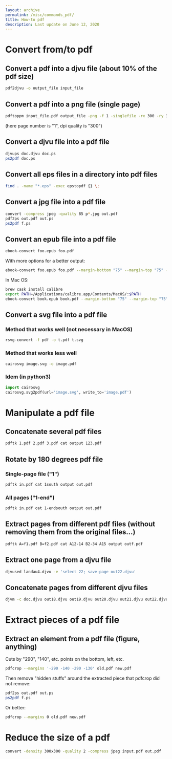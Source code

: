 ```yaml
---
layout: archive
permalink: /misc/commands_pdf/
title: How-to pdf
description: Last update on June 12, 2020
---
```



# Convert from/to pdf

## Convert a pdf into a djvu file (about 10% of the pdf size)

```bash
pdf2djvu -o output_file input_file
```

## Convert a pdf into a png file (single page)

```bash
pdftoppm input_file.pdf output_file -png -f 1 -singlefile -rx 300 -ry 300
```
(here page number is "1", dpi quality is "300")


## Convert a djvu file into a pdf file

```bash
djvups doc.djvu doc.ps
ps2pdf doc.ps
```

## Convert all eps files in a directory into pdf files

```bash
find . -name "*.eps" -exec epstopdf {} \;
```

## Convert a jpg file into a pdf file

```bash
convert -compress jpeg -quality 85 p*.jpg out.pdf
pdf2ps out.pdf out.ps
ps2pdf f.ps
```

## Convert an epub file into a pdf file

```bash
ebook-convert foo.epub foo.pdf
```

With more options for a better output:

```bash
ebook-convert foo.epub foo.pdf --margin-bottom "75" --margin-top "75" --margin-left "75" --margin-right "75" --pdf-serif-family "Calibri" --pdf-sans-family "Calibri" --base-font-size "14" --pdf-mono-font-size "12" --paper-size "a4" --change-justification "justify"
```

In Mac OS:  

```bash
brew cask install calibre
export PATH=/Applications/calibre.app/Contents/MacOS/:$PATH
ebook-convert book.epub book.pdf --margin-bottom "75" --margin-top "75" --margin-left "50" --margin-right "50" --pdf-serif-family "Calibri" --pdf-sans-family "Calibri" --base-font-size "12" --pdf-mono-font-size "12" --paper-size "a4" --change-justification "justify"
```


## Convert a svg file into a pdf file

### Method that works well (not necessary in MacOS)

```bash
rsvg-convert -f pdf -o t.pdf t.svg
```

### Method that works less well

```bash
cairosvg image.svg -o image.pdf
```

### Idem (in python3)

```python
import cairosvg
cairosvg.svg2pdf(url='image.svg', write_to='image.pdf')
```


# Manipulate a pdf file


## Concatenate several pdf files

```bash
pdftk 1.pdf 2.pdf 3.pdf cat output 123.pdf
```

## Rotate by 180 degrees pdf file

### Single-page file ("1")

```bash
pdftk in.pdf cat 1south output out.pdf 
```

### All pages ("1-end")

```bash
pdftk in.pdf cat 1-endsouth output out.pdf
```

## Extract pages from different pdf files (without removing them from the original files...)

```bash
pdftk A=f1.pdf B=f2.pdf cat A12-14 B2-34 A15 output outf.pdf
```

## Extract one page from a djvu file

```bash
djvused landau4.djvu -e 'select 22; save-page out22.djvu'
```

## Concatenate pages from different djvu files

```bash
djvm -c doc.djvu out18.djvu out19.djvu out20.djvu out21.djvu out22.djvu out23.djvu
```

# Extract pieces of a pdf file

## Extract an element from a pdf file (figure, anything)

Cuts by "290", "140", etc. points on the bottom, left, etc.

```bash
pdfcrop --margins '-290 -140 -290 -130' old.pdf new.pdf
```
Then remove "hidden stuffs" around the extracted piece that pdfcrop did not remove:

```bash
pdf2ps out.pdf out.ps
ps2pdf f.ps
```

Or better:

```bash
pdfcrop --margins 0 old.pdf new.pdf
```


# Reduce the size of a pdf

```bash
convert -density 300x300 -quality 2 -compress jpeg input.pdf out.pdf
```

